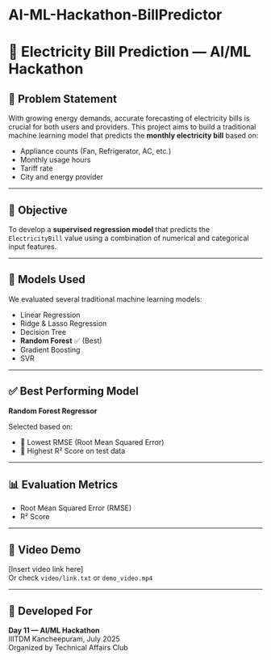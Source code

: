 # AI-ML-Hackathon-BillPredictor
# 🔌 Electricity Bill Prediction — AI/ML Hackathon

## 📘 Problem Statement
With growing energy demands, accurate forecasting of electricity bills is crucial for both users and providers. This project aims to build a traditional machine learning model that predicts the **monthly electricity bill** based on:

- Appliance counts (Fan, Refrigerator, AC, etc.)
- Monthly usage hours
- Tariff rate
- City and energy provider

---

## 🎯 Objective
To develop a **supervised regression model** that predicts the `ElectricityBill` value using a combination of numerical and categorical input features.


---

## 🧪 Models Used
We evaluated several traditional machine learning models:

- Linear Regression
- Ridge & Lasso Regression
- Decision Tree
- **Random Forest** ✅ (Best)
- Gradient Boosting
- SVR

---

## ✅ Best Performing Model
**Random Forest Regressor**

Selected based on:
- 🔹 Lowest RMSE (Root Mean Squared Error)
- 🔹 Highest R² Score on test data

---

## 📊 Evaluation Metrics
- Root Mean Squared Error (RMSE)
- R² Score

---

## 🎥 Video Demo
[Insert video link here]  
Or check `video/link.txt` or `demo_video.mp4`

---

## 🧠 Developed For
**Day 11 — AI/ML Hackathon**  
IIITDM Kancheepuram, July 2025  
Organized by Technical Affairs Club  



